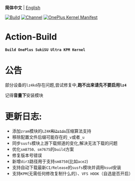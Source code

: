 **简体中文** | [English](README-en.md)
 
[![Build](https://img.shields.io/badge/GitHub%20Actions-Build-181717?logo=github&logoColor=white&style=flat-square)](https://github.com/Numbersf/Action-Build/actions/workflows/Build%20SukiSU%20Ultra%20OnePlus.yml) [![Channel](https://img.shields.io/badge/Follow-Telegram-blue.svg?logo=telegram)](https://t.me/taichi91) [![OnePlus Kernel Manifest](https://img.shields.io/badge/OnePlus%20Kernel%20Manifest-EB0029?logo=oneplus&logoColor=white&style=flat-square)](https://github.com/OnePlusOSS/kernel_manifest)
 
# Action-Build
**```Build OnePlus SukiSU Ultra KPM Kernel```**
 
# 公告
 
部分设备的``lz4kd``存在问题,尝试修复中,**跑不出来请先不要启用``lz4``**
 
记得**音量下**安装模块
 
# 更新日志:
- 添加```zram```模块的```LZ4K```~~和```Zstdn```~~压缩算法支持
- 移除配置文件后缀可能存在的```_v```或者```_u```
- 同步```susfs```模块上游下载频道的变化,解决无法下载的问题
- 优化```sm8750、sm7675```的```build```方案
- 修复版本号错误
- 新增```dir3```路径用于支持```sm8750```(比如```ace2```)
- 支持自动下载最新```CI/Release```的```susfs```模块并调用```ksud```安装
- 支持```KPM```(无需任何修改复制什么的）、```VFS HOOK```（自选是否开启）